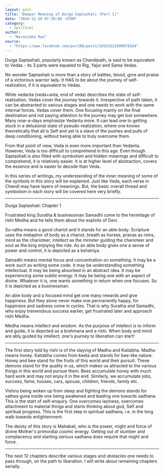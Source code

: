 ```yaml
---
layout: post
title: "Deeper Meaning of Durga Saptashati (Part 1)"
date: "2014-11-10 07:30:00 -0700"
category:
  - spiritual
author:
  - "Narasimha Rao"
source:
  - "https://www.facebook.com/pvr108/posts/10152522699078284"
---
```


Durga Saptashati, popularly known as Chandipath, is said to be equivalent to Vedas - its 3 parts were equated to Rig, Yajur and Sama Vedas.

No wonder Saptashati is more than a story of battles, blood, gore and praise of a victorious warrior lady. It HAS to be about the journey of self-realization, if it is equivalent to Vedas.

While vedanta (veda+anta, end of veda) describes the state of self-realization, Vedas cover the *journey* towards it. Irrespective of path taken, it can be abstracted to various stages and one needs to work with the same internal forces. Vedas cover them. One focusing mainly on the final destination and not paying attention to the journey may get lost somewhere. Many now-a-days emphasize Vedanta more. It can lead one to getting stuck in a delusional state of pseudo-realization, where one knows theoretically that all is Self and yet is a slave of the pushes and pulls of deep conditioning, without being able to truly overcome them.

From that point of view, Veda is even more important than Vedanta. However, Veda is too difficult to comprehend in this age. Even though Saptashati is also filled with symbolism and hidden meanings and difficult to comprehend, it is relatively easier. It is at higher level of abstraction, covers the essence and is easier to decode than Veda.

In this series of writings, my understanding of the inner meaning of some of the symbols in this story will be explained. Just like Veda, each verse in Chandi may have layers of meanings. But, the basic overall thread and symbolism in each story will be covered here very briefly.

* * *

Durga Saptashati: Chapter 1

Frustrated king Suratha & businessman Samadhi come to the hermitage of rishi Medha and he tells them about the exploits of Devi.

Su-ratha means a good chariot and it stands for an able body. Scripture uses the metaphor of body as a chariot, breath as horses, pranas as reins, mind as the charioteer, intellect as the minister guiding the charioteer and soul as the king enjoying the ride. As an able body gives one a sense of power and control, it is depicted as a kshatriya.

Samadhi means mental focus and concentration on something. It may be a work such as writing some code. It may be understanding something intellectual. It may be being absorbed in an abstract idea. It may be experiencing some subtle energy. It may be being one with an aspect of divine. Whatever it is, one wants something in return when one focuses. So it is depicted as a businessman.

An able body and a focused mind get one many rewards and give happiness. But they alone never make one permanently happy, for happiness and sadness come in cycles. That is why Suratha and Samadhi, who enjoy tremendous success earlier, get frustrated later and approach rishi Medha.

Medha means intellect and wisdom. As the purpose of intellect is to inform and guide, it is depicted as a brahmana and a rishi. When body and mind are ably guided by intellect, one's journey to liberation can start!

* * *

The first story told by rishi is of the slaying of Madhu and Kaitabha. Madhu means honey. Kaitabha comes from keeta and stands for bee-like nature. Honey and bee stand for the fruits of this world and their pursuit. These demons stand for the quality in us, which makes us attracted to the various things in this world and pursue them. Bees accumulate honey with much hard work and may not enjoy it in the end. Similarly, we accumulate jobs, success, fame, houses, cars, spouse, children, friends, family etc.

Vishnu being woken up from sleep and fighting the demons stands for sattwa guna inside one being awakened and leading one towards sadhana. This is the start of self-enquiry. One overcomes laziness, overcomes attachment to material things and starts thinking about god, Self and spiritual progress. This is the first step in spiritual sadhana, i.e. in the long walk towards enlightenment.

The deioty of this story is Mahakali, who is the power, might and force of divine Mother's primordial cosmic energy. Getting out of slumber and complacency and starting serious sadhana does require that might and force.

* * *

The next 12 chapters describe various stages and obstacles one needs to pass through, on the path to liberation. I will write about remaining chapters serially.
